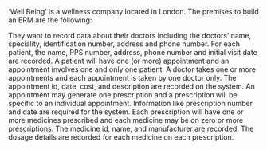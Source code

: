 ‘Well Being’ is a wellness company located in London. The premises to build an ERM are the following:


They want to record data about their doctors including the doctors’ name, speciality, identification number, address and phone number. For each patient, the name, PPS number, address, phone number and initial visit date are recorded. A patient will have one (or more) appointment and an appointment involves one and only one patient. A doctor takes one or more appointments and each appointment is taken by one doctor only. The appointment id, date, cost, and description are recorded on the system. An appointment may generate one prescription and a prescription will be specific to an individual appointment. Information like prescription number and date are required for the system. Each prescription will have one or more medicines prescribed and each medicine may be on zero or more prescriptions. The medicine id, name, and manufacturer are recorded. The dosage details are recorded for each medicine on each prescription.
